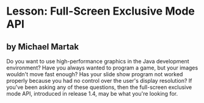 
# Lesson: Full-Screen Exclusive Mode API

## **by Michael Martak**

Do you want to use high-performance graphics in the Java development environment? Have you always wanted to program a game, but your images wouldn't move fast enough? Has your slide show program not worked properly because you had no control over the user's display resolution? If you've been asking any of these questions, then the full-screen exclusive mode API, introduced in release 1.4, may be what you're looking for.

